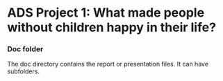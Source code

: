 # ADS Project 1: What made people without children happy in their life?
### Doc folder

The doc directory contains the report or presentation files. It can have subfolders.  
